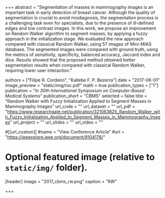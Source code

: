 +++
abstract = "Segmentation of masses in mammography images is an important task in early detection of breast cancer. Although the quality of segmentation is crucial to avoid misdiagnosis, the segmentation process is a challenging task even for specialists, due to the presence of ill-defined edges and low contrast images. In this work, we propose an improvement on Random Walker algorithm to segment masses, by applying a fuzzy approach in the initialization stage. We evaluated the new approach compared with classical Random Walker, using 57 images of Mini-MIAS database. The segmented images were compared with ground truth, using the metrics of sensitivity, specificity, balanced accuracy, Jaccard index and dice. Results showed that the proposed method obtained better segmentation results when compared with classical Random Walker, requiring lower user interaction."

authors = ["Filipe R. Cordeiro", "Kallebe F. P. Bezerra"]
date = "2017-06-01"
image_preview = "static/img/roc.pdf"
math = true
publication_types = ["1"]
publication = "In *30th International Symposium on Computer-Based Medical Systems*"
publication_short = "CBMS"
selected = false
title = "Random Walker with Fuzzy Initialization Applied to Segment Masses in Mammography Images"
url_code = ""
url_dataset = ""
url_pdf = "https://www.researchgate.net/publication/321063825_Random_Walker_with_Fuzzy_Initialization_Applied_to_Segment_Masses_in_Mammography_Images"
url_project = ""
url_slides = ""
url_video = ""

#[[url_custom]]
#name = "View Conference Article"
#url = "https://ieeexplore.ieee.org/document/8104176/"

# Optional featured image (relative to `static/img/` folder).
[header]
image = "2017_cbms_rw.png"
caption = "RW"

+++
